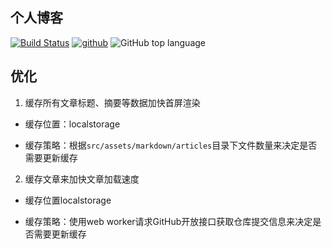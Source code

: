 ## 个人博客
[![Build Status](https://www.travis-ci.org/mrrs878/blog.svg?branch=master)](https://www.travis-ci.org/mrrs878/blog)
[![github](https://www.npmjs.com/package/@mrrs878/blog)](https://github.com/mrrs878/blog)
![GitHub top language](https://img.shields.io/github/languages/top/mrrs878/blog)

## 优化

1. 缓存所有文章标题、摘要等数据加快首屏渲染

- 缓存位置：localstorage

- 缓存策略：根据`src/assets/markdown/articles`目录下文件数量来决定是否需要更新缓存

2. 缓存文章来加快文章加载速度

- 缓存位置localstorage

- 缓存策略：使用web worker请求GitHub开放接口获取仓库提交信息来决定是否需要更新缓存
